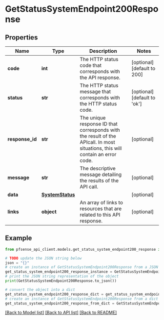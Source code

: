 # GetStatusSystemEndpoint200Response


## Properties

Name | Type | Description | Notes
------------ | ------------- | ------------- | -------------
**code** | **int** | The HTTP status code that corresponds with the API response. | [optional] [default to 200]
**status** | **str** | The HTTP status message that corresponds with the HTTP status code. | [optional] [default to 'ok']
**response_id** | **str** | The unique response ID that corresponds with the result of the APIcall. In most situations, this will contain an error code. | [optional] 
**message** | **str** | The descriptive message detailing the results of the API call. | [optional] 
**data** | [**SystemStatus**](SystemStatus.md) |  | [optional] 
**links** | **object** | An array of links to resources that are related to this API response. | [optional] 

## Example

```python
from pfsense_api_client.models.get_status_system_endpoint200_response import GetStatusSystemEndpoint200Response

# TODO update the JSON string below
json = "{}"
# create an instance of GetStatusSystemEndpoint200Response from a JSON string
get_status_system_endpoint200_response_instance = GetStatusSystemEndpoint200Response.from_json(json)
# print the JSON string representation of the object
print(GetStatusSystemEndpoint200Response.to_json())

# convert the object into a dict
get_status_system_endpoint200_response_dict = get_status_system_endpoint200_response_instance.to_dict()
# create an instance of GetStatusSystemEndpoint200Response from a dict
get_status_system_endpoint200_response_from_dict = GetStatusSystemEndpoint200Response.from_dict(get_status_system_endpoint200_response_dict)
```
[[Back to Model list]](../README.md#documentation-for-models) [[Back to API list]](../README.md#documentation-for-api-endpoints) [[Back to README]](../README.md)


